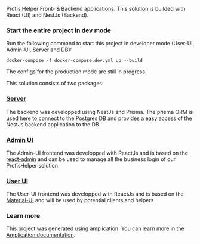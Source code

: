Profis Helper Front- & Backend applications. 
This solution is builded with React (UI) and NestJs (Backend).

### Start the entire project in dev mode

Run the following command to start this project in developer mode (User-UI, Admin-UI, Server and DB):

`docker-compose -f docker-compose.dev.yml up --build`

The configs for the production mode are still in progress.

This solution consists of two packages:

### [Server](./server/README.md)

The backend was developped using NestJs and Prisma. The prisma ORM is used here to connect to the Postgres DB and 
provides a easy access of the NestJs backend application to the DB. 

### [Admin UI](./admin-ui/README.md)

The Admin-UI frontend was developped with ReactJs and is based on the [react-admin](https://marmelab.com/react-admin/) and can be used to manage all the business login of our ProfisHelper solution

### [User UI](./user-ui/README.md)

The User-UI frontend was developped with ReactJs and is based on the [Material-UI](https://mui.com/material-ui/getting-started/) and will be used by potential clients and helpers
### Learn more

This project was generated using amplication. You can learn more in the [Amplication documentation](https://docs.amplication.com/guides/getting-started).
